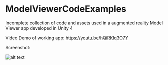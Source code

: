 # ModelViewerCodeExamples
Incomplete collection of code and assets used in a augmented reality Model Viewer app developed in Unity 4 

Video Demo of working app: 
https://youtu.be/hQiRKlq3O7Y

Screenshot:

![alt text](http://i.imgur.com/JGf7EIX.jpg "Screenshot")
